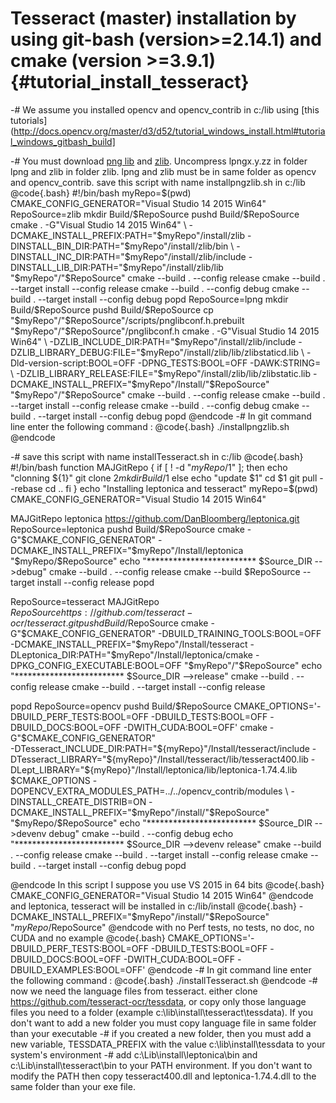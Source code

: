 Tesseract (master) installation by using git-bash (version>=2.14.1) and cmake (version >=3.9.1){#tutorial_install_tesseract}
===============================================================

-#  We assume you installed opencv and opencv_contrib in c:/lib using [this tutorials](http://docs.opencv.org/master/d3/d52/tutorial_windows_install.html#tutorial_windows_gitbash_build]

-# You must download [png lib](https://sourceforge.net/projects/libpng/files/libpng16/1.6.32/lpng1632.zip/download) and [zlib](https://sourceforge.net/projects/libpng/files/zlib/1.2.11/zlib1211.zip/download).
Uncompress lpngx.y.zz in folder lpng and zlib in folder zlib. lpng and zlib must be in same folder as opencv and opencv_contrib.
save this script with name installpngzlib.sh in c:/lib
@code{.bash}
#!/bin/bash
myRepo=$(pwd)
CMAKE_CONFIG_GENERATOR="Visual Studio 14 2015 Win64"
RepoSource=zlib
mkdir Build/$RepoSource
pushd Build/$RepoSource
cmake . -G"Visual Studio 14 2015 Win64" \
-DCMAKE_INSTALL_PREFIX:PATH="$myRepo"/install/zlib -DINSTALL_BIN_DIR:PATH="$myRepo"/install/zlib/bin \
-DINSTALL_INC_DIR:PATH="$myRepo"/install/zlib/include -DINSTALL_LIB_DIR:PATH="$myRepo"/install/zlib/lib "$myRepo"/"$RepoSource"
cmake --build . --config release
cmake --build . --target install --config release
cmake --build . --config debug
cmake --build . --target install --config debug
popd
RepoSource=lpng
mkdir Build/$RepoSource
pushd Build/$RepoSource
cp "$myRepo"/"$RepoSource"/scripts/pnglibconf.h.prebuilt "$myRepo"/"$RepoSource"/pnglibconf.h
cmake . -G"Visual Studio 14 2015 Win64" \
-DZLIB_INCLUDE_DIR:PATH="$myRepo"/install/zlib/include -DZLIB_LIBRARY_DEBUG:FILE="$myRepo"/install/zlib/lib/zlibstaticd.lib \
-Dld-version-script:BOOL=OFF -DPNG_TESTS:BOOL=OFF -DAWK:STRING= \
-DZLIB_LIBRARY_RELEASE:FILE="$myRepo"/install/zlib/lib/zlibstatic.lib -DCMAKE_INSTALL_PREFIX="$myRepo"/Install/"$RepoSource" \
"$myRepo"/"$RepoSource"
cmake --build . --config release
cmake --build . --target install --config release
cmake --build . --config debug
cmake --build . --target install --config debug
popd
@endcode
-#  In git command line enter the following command :
@code{.bash}
./installpngzlib.sh
@endcode

-#  save this script with name installTesseract.sh in c:/lib
@code{.bash}
#!/bin/bash
function MAJGitRepo
{
if [  ! -d "$myRepo/$1"  ]; then
  echo "clonning ${1}"
  git clone $2
  mkdir Build/$1
else
  echo "update $1"
  cd $1
  git pull --rebase
  cd ..
fi
}
echo "Installing leptonica and tesseract"
myRepo=$(pwd)
CMAKE_CONFIG_GENERATOR="Visual Studio 14 2015 Win64"

MAJGitRepo leptonica https://github.com/DanBloomberg/leptonica.git
RepoSource=leptonica
pushd Build/$RepoSource
cmake -G"$CMAKE_CONFIG_GENERATOR" -DCMAKE_INSTALL_PREFIX="$myRepo"/Install/leptonica "$myRepo/$RepoSource"
echo "************************* $Source_DIR -->debug"
cmake --build .  --config release
cmake --build $RepoSource  --target install --config release
popd

RepoSource=tesseract
MAJGitRepo $RepoSource https://github.com/tesseract-ocr/tesseract.git
pushd Build/$RepoSource
cmake -G"$CMAKE_CONFIG_GENERATOR"  -DBUILD_TRAINING_TOOLS:BOOL=OFF -DCMAKE_INSTALL_PREFIX="$myRepo"/Install/tesseract -DLeptonica_DIR:PATH="$myRepo"/Install/leptonica/cmake -DPKG_CONFIG_EXECUTABLE:BOOL=OFF "$myRepo"/"$RepoSource"
echo "************************* $Source_DIR -->release"
cmake --build . --config release
cmake --build .  --target install --config release

popd
RepoSource=opencv
pushd Build/$RepoSource
CMAKE_OPTIONS='-DBUILD_PERF_TESTS:BOOL=OFF -DBUILD_TESTS:BOOL=OFF -DBUILD_DOCS:BOOL=OFF -DWITH_CUDA:BOOL=OFF'
cmake -G"$CMAKE_CONFIG_GENERATOR"  \
-DTesseract_INCLUDE_DIR:PATH="${myRepo}"/Install/tesseract/include -DTesseract_LIBRARY="${myRepo}"/Install/tesseract/lib/tesseract400.lib -DLept_LIBRARY="${myRepo}"/Install/leptonica/lib/leptonica-1.74.4.lib \
$CMAKE_OPTIONS -DOPENCV_EXTRA_MODULES_PATH=../../opencv_contrib/modules \
-DINSTALL_CREATE_DISTRIB=ON -DCMAKE_INSTALL_PREFIX="$myRepo"/install/"$RepoSource"  "$myRepo/$RepoSource"
echo "************************* $Source_DIR -->devenv debug"
cmake --build .  --config debug
echo "************************* $Source_DIR -->devenv release"
cmake --build .  --config release
cmake --build .  --target install --config release
cmake --build .  --target install --config debug
popd

@endcode
    In this script I suppose you use VS 2015 in 64 bits
@code{.bash}
CMAKE_CONFIG_GENERATOR="Visual Studio 14 2015 Win64"
@endcode
    and leptonica, tesseract will be installed in c:/lib/install
@code{.bash}
-DCMAKE_INSTALL_PREFIX="$myRepo"/install/"$RepoSource" "$myRepo/$RepoSource"
@endcode
    with no Perf tests, no tests, no doc, no CUDA and no example
@code{.bash}
CMAKE_OPTIONS='-DBUILD_PERF_TESTS:BOOL=OFF -DBUILD_TESTS:BOOL=OFF -DBUILD_DOCS:BOOL=OFF  -DWITH_CUDA:BOOL=OFF -DBUILD_EXAMPLES:BOOL=OFF'
@endcode
-#  In git command line enter the following command :
@code{.bash}
./installTesseract.sh
@endcode
-# now we need the language files from tesseract. either clone https://github.com/tesseract-ocr/tessdata, or copy only those language files you need to a folder (example c:\\lib\\install\\tesseract\\tessdata). If you don't want to add a new folder you must copy language file in same folder than your executable
-# if you created a new folder, then you must add a new variable, TESSDATA_PREFIX with the value c:\\lib\\install\\tessdata to your system's environment
-# add c:\\Lib\\install\\leptonica\\bin and c:\\Lib\\install\\tesseract\\bin to your PATH environment. If you don't want to modify the PATH then copy tesseract400.dll and leptonica-1.74.4.dll to the same folder than your exe file.
